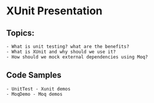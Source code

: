 # XUnit Presentation

## Topics:

    - What is unit testing? what are the benefits? 
    - What is XUnit and why should we use it? 
    - How should we mock external dependencies using Moq? 

## Code Samples

    - UnitTest - Xunit demos
    - MoqDemo - Moq demos
